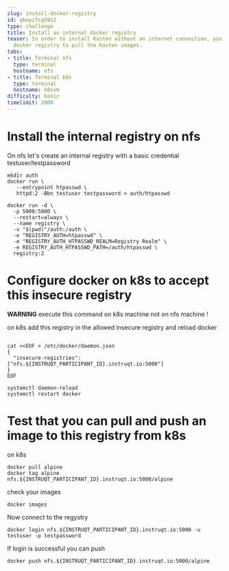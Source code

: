 ```yaml
---
slug: install-docker-registry
id: qkwyz7cg59s2
type: challenge
title: Install an internal docker registry
teaser: In order to install Kasten without an internet connection, you need an internal
  docker registry to pull the Kasten images.
tabs:
- title: Terminal nfs
  type: terminal
  hostname: nfs
- title: Terminal k8s
  type: terminal
  hostname: k8svm
difficulty: basic
timelimit: 2000
---
```


# Install the internal registry on nfs

On nfs let's create an internal registry with a basic credential testuser/testpassword

```
mkdir auth
docker run \
   --entrypoint htpasswd \
   httpd:2 -Bbn testuser testpassword > auth/htpasswd

docker run -d \
  -p 5000:5000 \
  --restart=always \
  --name registry \
  -v "$(pwd)"/auth:/auth \
  -e "REGISTRY_AUTH=htpasswd" \
  -e "REGISTRY_AUTH_HTPASSWD_REALM=Registry Realm" \
  -e REGISTRY_AUTH_HTPASSWD_PATH=/auth/htpasswd \
  registry:2
```

# Configure docker on k8s to accept this insecure registry


**WARNING**
execute this command on k8s machine not on nfs machine !


on k8s add this registry in the allowed insecure registry and reload docker
```

cat <<EOF > /etc/docker/daemon.json
{
  "insecure-registries": ["nfs.${INSTRUQT_PARTICIPANT_ID}.instruqt.io:5000"]
}
EOF

systemctl daemon-reload
systemctl restart docker
```

# Test that you can pull and push an image to this registry from k8s

on k8s
```
docker pull alpine
docker tag alpine nfs.${INSTRUQT_PARTICIPANT_ID}.instruqt.io:5000/alpine
```

check your images
```
docker images
```

Now connect to the regystry
```
docker login nfs.${INSTRUQT_PARTICIPANT_ID}.instruqt.io:5000 -u testuser -p testpassword
```

If login is successful you can push
```
docker push nfs.${INSTRUQT_PARTICIPANT_ID}.instruqt.io:5000/alpine
```

